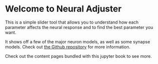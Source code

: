 # Welcome to Neural Adjuster

This is a simple slider tool that allows you to understand how each parameter affects the neural response and to find the best parameter you want.

It shows off a few of the major neuron models, as well as some synapse models. Check out [the Github repository](https://github.com/boyuan99/neural-adjuster) for more information.

Check out the content pages bundled with this jupyter book to see more.

```{tableofcontents}
```
